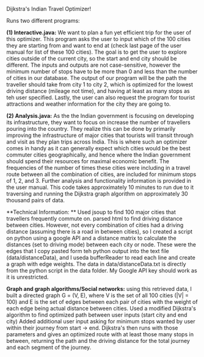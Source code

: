 Dijkstra's Indian Travel Optimizer!

Runs two different programs:


**(1) Interactive.java:** We want to plan a fun yet efficient trip for the user of this optimizer.
This program asks the user to input which of the 100 cities they are starting from and want to end at
(check last page of the user manual for list of these 100 cities). The goal is to get the user to explore cities
outside of the current city, so the start and end city should be different. The inputs and outputs are not case-sensitive,
however the minimum number of stops have to be more than 0 and less than the number of cities in our database.
The output of our program will be the path the traveller should take from city 1 to city 2, which is optimized for the lowest
driving distance (mileage not time), and having at least as many stops as teh user specified.
Lastly, the user can also request the program for tourist attractions and weather information for the city they are going to.

**(2) Analysis.java:** As the the Indian government is focusing on developing its infrastructure, they want to focus on increase the number
of travellers pouring into the country. They realize this can be done by primarily improving the infrastructure of major cities that tourists will transit through and visit as they plan trips across India. This is where such an optimizer comes in handy as it can generally expect
which cities would be the best commuter cities geographically, and hence where the Indian government should spend their resources for maximal economic benefit.
The frequencies of the number of times these cities were including in a travel route between all the combination of cities,
are included for minimum stops of 1, 2, and 3. Further analysis and functionality information is provided in the user manual.
This code takes approximately 10 minutes to run due to it traversing and running the Dijkstra graph algorithm on approximately 30 thousand pairs of data.

**Technical Information: **
Used jsoup to find 100 major cities that travellers frequently commute on. parsed html to find driving distance between
cities. However, not every combination of cities had a driving distance (assuming there is a road in between cities), so
I created a script on python using a google API and a distance matrix to calculate the distances (set to driving mode)
between each city or node. These were the edges that I copy pasted form teh python output into the text file (data/distanceData), and I useda bufferReader to read each line and create a graph with edge weights.
The data in data/distanceData.txt is directly from the python script in the data folder. My Google API key should work as it is unrestricted.

**Graph and graph algorithms/Social networks:** using this retrieved data, I built a directed graph G = (V, E), where V is the set of all 100 cities (|V| = 100) and E is the set of
edges between each pair of cities with the weight of each edge being actual distance between cities.
Used a modified Dijkstra's algorithm to find optimized path between user inputs (start city and end city)
Added additional user input asking for minimum stops wanted by user within their journey from start -> end.
Dijkstra's then runs with those parameters and gives an optimized route with at least those many stops in between, returning the
path and the driving distance for the total journey and each segment of the journey.

